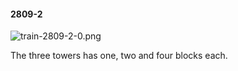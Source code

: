 #### 2809-2
![train-2809-2-0.png](https://github.com/lil-lab/nlvr/raw/master/nlvr/train/images/25/train-2809-2-0.png "train-2809-2-0.png")

The three towers has one, two and four blocks each.